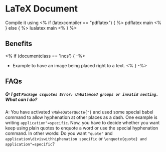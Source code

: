# LaTeX Document

Compile it using
<% if (latexcompiler == "pdflatex")  { %>
    pdflatex main
<%
} else {
%>
    lualatex main
<%
}
%>

## Benefits

<% if (documentclass == 'lncs') { -%>
- Example to have an image being placed right to a text.
<% } -%>

## FAQs

##### Q: I get `Package csquotes Error: Unbalanced groups or invalid nesting.` What can I do?

A: You have activated `\MakeOuterQuote{"}` and used some special babel command to allow hyphenation at other places as a dash. One example is writing `application"=specific`.
Now, you have to decide whether you want keep using plain quotes to enquote a word or use the special hyphenation command.
In other words: Do you want `"quote"` and `application\diviswithhiphenation specific` or `\enquote{quote} and  application"=specific`?

<!-- disable markdown-lint rules contradicting our writing of FAQs -->
<!-- markdownlint-disable-file MD001 MD013 MD026 -->
